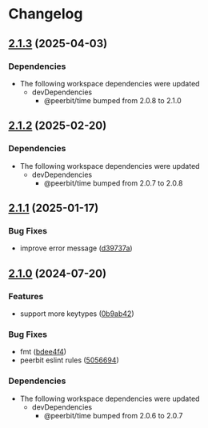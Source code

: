 # Changelog

## [2.1.3](https://github.com/dao-xyz/peerbit/compare/cache-v2.1.2...cache-v2.1.3) (2025-04-03)


### Dependencies

* The following workspace dependencies were updated
  * devDependencies
    * @peerbit/time bumped from 2.0.8 to 2.1.0

## [2.1.2](https://github.com/dao-xyz/peerbit/compare/cache-v2.1.1...cache-v2.1.2) (2025-02-20)


### Dependencies

* The following workspace dependencies were updated
  * devDependencies
    * @peerbit/time bumped from 2.0.7 to 2.0.8

## [2.1.1](https://github.com/dao-xyz/peerbit/compare/cache-v2.1.0...cache-v2.1.1) (2025-01-17)


### Bug Fixes

* improve error message ([d39737a](https://github.com/dao-xyz/peerbit/commit/d39737a4d089356a9fc9ba3bfd4be021fb7b387d))

## [2.1.0](https://github.com/dao-xyz/peerbit/compare/cache-v2.0.6...cache-v2.1.0) (2024-07-20)


### Features

* support more keytypes ([0b9ab42](https://github.com/dao-xyz/peerbit/commit/0b9ab42bdf64b41a9704812ff99e6768b06cee8e))


### Bug Fixes

* fmt ([bdee4f4](https://github.com/dao-xyz/peerbit/commit/bdee4f4943fcabd21c53a4f37dba17d04cea2577))
* peerbit eslint rules ([5056694](https://github.com/dao-xyz/peerbit/commit/5056694f90ad03c0c5ba1e47c6ac57387d85aba9))


### Dependencies

* The following workspace dependencies were updated
  * devDependencies
    * @peerbit/time bumped from 2.0.6 to 2.0.7
